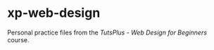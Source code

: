 xp-web-design
=============

Personal practice files from the *TutsPlus - Web Design for Beginners* course.
